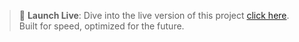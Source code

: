 > 🚀 **Launch Live**: Dive into the live version of this project [click here](https://chaitanya-2305.github.io/Calculator-web/).
>  Built for speed, optimized for the future.
